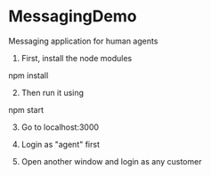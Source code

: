 # MessagingDemo
Messaging application for human agents

1. First, install the node modules

npm install

2. Then run it using

npm start

3. Go to localhost:3000

4. Login as "agent" first

5. Open another window and login as any customer 
